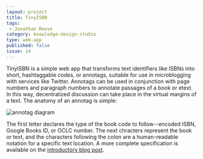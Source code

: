 ```yaml
---
layout: project
title: TinyISBN
tags:  
 - Jonathan Reeve
category: knowledge-design-studio
type: web-app
published: false
issue: 14
---
```


TinyISBN is a simple web app that transforms text identifiers like ISBNs into
short, hashtaggable codes, or annotags, suitable for use in microblogging with
services like Twitter. Annotags can be used in conjunction with page numbers
and paragraph numbers to annotate passages of a book or etext. In this way,
decentralized discussion can take place in the virtual margins of a text. The
anatomy of an annotag is simple:

<!-- we cannot strip markdown for summaries, can only strip html -->
<!-- therefore not md tags in the first 75 words -->
<img src="http://jonreeve.com/images/annotags/annotag-diagram.jpg" alt="annotag diagram">

The first letter declares the type of the book code to follow--encoded ISBN,
Google Books ID, or OCLC number. The next chracters represent the book or
text, and the characters following the colon are a human-readable notation for
a specific text location. A more complete specification is available on the
[introductory blog post](http://jonreeve.com/projects/annotags/about.html).
